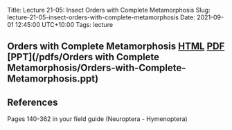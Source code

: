 Title: Lecture 21-05: Insect Orders with Complete Metamorphosis
Slug: lecture-21-05-insect-orders-with-complete-metamorphosis
Date: 2021-09-01 12:45:00 UTC+10:00
Tags: lecture

## Orders with Complete Metamorphosis [HTML](https://aubreymoore.github.io/albi345-slides/Orders-with-Complete-Metamorphosis/index.html) [PDF](https://aubreymoore.github.io/albi345-slides/Orders-with-Complete-Metamorphosis/Orders-with-Complete-Metamorphosis.pdf) [PPT](/pdfs/Orders with Complete Metamorphosis/Orders-with-Complete-Metamorphosis.ppt) 

## References
Pages 140-362 in your field guide (Neuroptera - Hymenoptera)
